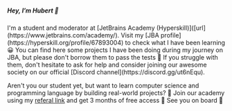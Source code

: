  <h5>Hey, I’m Hubert 👋</h5>
 I'm a student and moderator at [JetBrains Academy (Hyperskill)]([url](https://www.jetbrains.com/academy/). 
 Visit my [JBA profile](https://hyperskill.org/profile/67893004) to check what I have been learning 😀
 You can find here some projects I have been doing during my journey on JBA, but please don't borrow them to pass the tests 🙈 
 If you struggle with them, don't hesitate to ask for help and consider joining our awesome society on our official [Discord channel](https://discord.gg/ut6nEqu).

 Aren't you our student yet, but want to learn computer science and programming language by building real-world projects? 👀
 Join our academy using my [referal link](https://hyperskill.org/join/10654f9d7) and get 3 months of free access 🤗
 See you on board 👋
